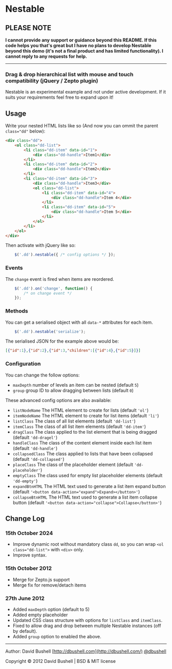 Nestable
========

## PLEASE NOTE

**I cannot provide any support or guidance beyond this README. If this code helps you that's great but I have no plans to develop Nestable beyond this demo (it's not a final product and has limited functionality). I cannot reply to any requests for help.**

* * *

### Drag & drop hierarchical list with mouse and touch compatibility (jQuery / Zepto plugin)

Nestable is an experimental example and not under active development. If it suits your requirements feel free to expand upon it!

## Usage

Write your nested HTML lists like so (And now you can ommit the parent `class="dd"` below):

```HTML
<div class="dd">
    <ol class="dd-list">
        <li class="dd-item" data-id="1">
            <div class="dd-handle">Item1</div>
        </li>
        <li class="dd-item" data-id="2">
            <div class="dd-handle">Item2</div>
        </li>
        <li class="dd-item" data-id="3">
            <div class="dd-handle">Item3</div>
            <ol class="dd-list">
                <li class="dd-item" data-id="4">
                    <div class="dd-handle">Item 4</div>
                </li>
                <li class="dd-item" data-id="5">
                    <div class="dd-handle">Item 5</div>
                </li>
            </ol>
        </li>
    </ol>
</div>
```
Then activate with jQuery like so:
```js
    $('.dd').nestable({ /* config options */ });
```

### Events

The `change` event is fired when items are reordered.
```js
    $('.dd').on('change', function() {
        /* on change event */
    });
```

### Methods

You can get a serialised object with all `data-*` attributes for each item.
```js
    $('.dd').nestable('serialize');
```

The serialised JSON for the example above would be:
```json
[{"id":1},{"id":2},{"id":3,"children":[{"id":4},{"id":5}]}]
```

### Configuration

You can change the follow options:

* `maxDepth` number of levels an item can be nested (default `5`)
* `group` group ID to allow dragging between lists (default `0`)

These advanced config options are also available:

* `listNodeName` The HTML element to create for lists (default `'ol'`)
* `itemNodeName` The HTML element to create for list items (default `'li'`)
* `listClass` The class of all list elements (default `'dd-list'`)
* `itemClass` The class of all list item elements (default `'dd-item'`)
* `dragClass` The class applied to the list element that is being dragged (default `'dd-dragel'`)
* `handleClass` The class of the content element inside each list item (default `'dd-handle'`)
* `collapsedClass` The class applied to lists that have been collapsed (default `'dd-collapsed'`)
* `placeClass` The class of the placeholder element (default `'dd-placeholder'`)
* `emptyClass` The class used for empty list placeholder elements (default `'dd-empty'`)
* `expandBtnHTML` The HTML text used to generate a list item expand button (default `'<button data-action="expand">Expand></button>'`)
* `collapseBtnHTML` The HTML text used to generate a list item collapse button (default `'<button data-action="collapse">Collapse</button>'`)

## Change Log

### 15th October 2024

* Improve dynamic root without mandatory class `dd`, so you can wrap `<ol class="dd-list">` with `<div>` only.
* Improve syntax.

### 15th October 2012

* Merge for Zepto.js support
* Merge fix for remove/detach items

### 27th June 2012

* Added `maxDepth` option (default to 5)
* Added empty placeholder
* Updated CSS class structure with options for `listClass` and `itemClass`.
* Fixed to allow drag and drop between multiple Nestable instances (off by default).
* Added `group` option to enabled the above.

* * *

Author: David Bushell [http://dbushell.com](http://dbushell.com/) [@dbushell](http://twitter.com/dbushell/)

Copyright © 2012 David Bushell | BSD & MIT license
